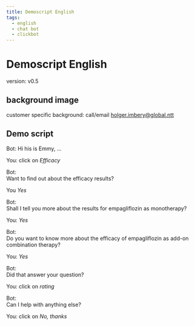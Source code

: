 ```yaml
---
title: Demoscript English
tags:
  - english
  - chat bot
  - clickbot
---
```


# Demoscript English
version: v0.5

## background image
customer specific background: call/email holger.imbery@global.ntt

## Demo script
Bot:
Hi his is Emmy, ...   

You: click on *Efficacy*

Bot:   
Want to find out about the efficacy results?

You *Yes*

Bot:   
Shall I tell you more about the results for empagliflozin as monotherapy?

You: *Yes*

Bot:   
Do you want to know more about the efficacy of empagliflozin as add-on combination therapy?

You: *Yes*

Bot:   
Did that answer your question?

You:  click on *rating*

Bot:   
Can I help with anything else?

You: click on *No, thanks*



